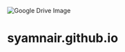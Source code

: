 ![Google Drive Image](https://drive.google.com/uc?export=view&id=1MUtRDRM85G1mmuUtpkTmkz7l2OrpYvvE)

# syamnair.github.io

